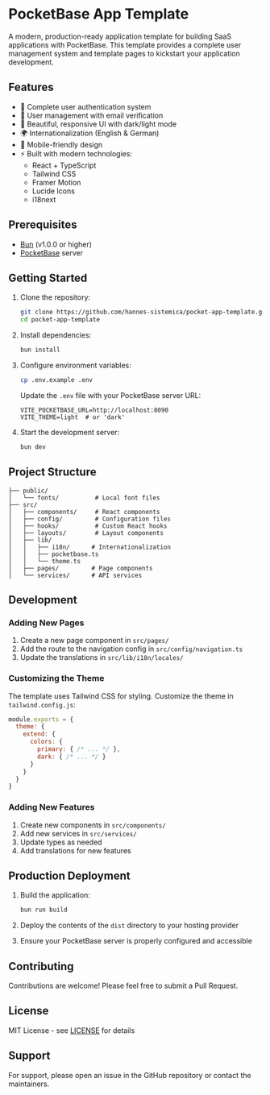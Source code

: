 # PocketBase App Template

A modern, production-ready application template for building SaaS applications with PocketBase. This template provides a complete user management system and template pages to kickstart your application development.

## Features

- 🔐 Complete user authentication system
- 👥 User management with email verification
- 🎨 Beautiful, responsive UI with dark/light mode
- 🌍 Internationalization (English & German)
- 📱 Mobile-friendly design
- ⚡ Built with modern technologies:
  - React + TypeScript
  - Tailwind CSS
  - Framer Motion
  - Lucide Icons
  - i18next

## Prerequisites

- [Bun](https://bun.sh) (v1.0.0 or higher)
- [PocketBase](https://pocketbase.io) server

## Getting Started

1. Clone the repository:
   ```bash
   git clone https://github.com/hannes-sistemica/pocket-app-template.git
   cd pocket-app-template
   ```

2. Install dependencies:
   ```bash
   bun install
   ```

3. Configure environment variables:
   ```bash
   cp .env.example .env
   ```
   Update the `.env` file with your PocketBase server URL:
   ```
   VITE_POCKETBASE_URL=http://localhost:8090
   VITE_THEME=light  # or 'dark'
   ```

4. Start the development server:
   ```bash
   bun dev
   ```

## Project Structure

```
├── public/
│   └── fonts/          # Local font files
├── src/
│   ├── components/     # React components
│   ├── config/         # Configuration files
│   ├── hooks/          # Custom React hooks
│   ├── layouts/        # Layout components
│   ├── lib/           
│   │   ├── i18n/      # Internationalization
│   │   ├── pocketbase.ts
│   │   └── theme.ts
│   ├── pages/         # Page components
│   └── services/      # API services
```

## Development

### Adding New Pages

1. Create a new page component in `src/pages/`
2. Add the route to the navigation config in `src/config/navigation.ts`
3. Update the translations in `src/lib/i18n/locales/`

### Customizing the Theme

The template uses Tailwind CSS for styling. Customize the theme in `tailwind.config.js`:

```js
module.exports = {
  theme: {
    extend: {
      colors: {
        primary: { /* ... */ },
        dark: { /* ... */ }
      }
    }
  }
}
```

### Adding New Features

1. Create new components in `src/components/`
2. Add new services in `src/services/`
3. Update types as needed
4. Add translations for new features

## Production Deployment

1. Build the application:
   ```bash
   bun run build
   ```

2. Deploy the contents of the `dist` directory to your hosting provider

3. Ensure your PocketBase server is properly configured and accessible

## Contributing

Contributions are welcome! Please feel free to submit a Pull Request.

## License

MIT License - see [LICENSE](LICENSE) for details

## Support

For support, please open an issue in the GitHub repository or contact the maintainers.